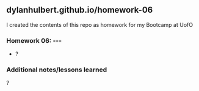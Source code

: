 ## dylanhulbert.github.io/homework-06
I created the contents of this repo as homework for my Bootcamp at UofO
### Homework 06: ---
* ?
### Additional notes/lessons learned
?